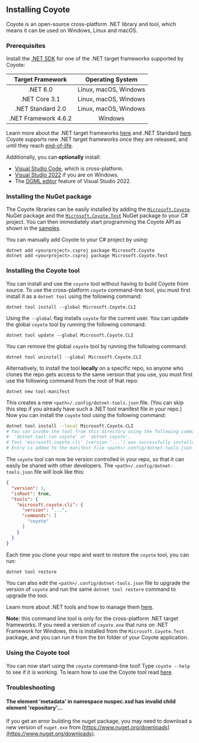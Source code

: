## Installing Coyote

Coyote is an open-source cross-platform .NET library and tool, which means it can be used on Windows, Linux and macOS.

### Prerequisites

Install the [.NET SDK](https://dotnet.microsoft.com/download/dotnet) for one of the .NET target
frameworks supported by Coyote:

| Target Framework      | Operating System      |
| :-------------------: | :-------------------: |
| .NET 6.0              | Linux, macOS, Windows |
| .NET Core 3.1         | Linux, macOS, Windows |
| .NET Standard 2.0     | Linux, macOS, Windows |
| .NET Framework 4.6.2  | Windows               |

Learn more about the .NET target frameworks [here](https://learn.microsoft.com/en-us/dotnet/standard/frameworks) and .NET Standard [here](https://learn.microsoft.com/en-us/dotnet/standard/net-standard). Coyote supports new .NET target frameworks once they are released, and until they reach [end-of-life](https://dotnet.microsoft.com/en-us/platform/support/policy/dotnet-core).

Additionally, you can **optionally** install:
- [Visual Studio Code](https://code.visualstudio.com/Download), which is cross-platform.
- [Visual Studio 2022](https://docs.microsoft.com/en-us/visualstudio/install/install-visual-studio)
if you are on Windows.
- The [DGML editor](../how-to/generate-dgml.md) feature of Visual Studio 2022.

### Installing the NuGet package

The Coyote libraries can be easily installed by adding the
[`Microsoft.Coyote`](https://www.nuget.org/packages/Microsoft.Coyote/) NuGet package and the
[`Microsoft.Coyote.Test`](https://www.nuget.org/packages/Microsoft.Coyote.Test/) NuGet package to
your C# project. You can then immediately start programming the Coyote API as shown in the
[samples](https://github.com/microsoft/coyote/tree/main/Samples).

You can manually add Coyote to your C# project by using:

```plain
dotnet add <yourproject>.csproj package Microsoft.Coyote
dotnet add <yourproject>.csproj package Microsoft.Coyote.Test
```

### Installing the Coyote tool

You can install and use the `coyote` tool without having to build Coyote from source. To use the
cross-platform `coyote` command-line tool, you must first install it as a `dotnet tool` using the
following command:
```plain
dotnet tool install --global Microsoft.Coyote.CLI
```
Using the `--global` flag installs `coyote` for the current user. You can update the global `coyote`
tool by running the following command:
```plain
dotnet tool update --global Microsoft.Coyote.CLI
```
You can remove the global `coyote` tool by running the following command:
```plain
dotnet tool uninstall --global Microsoft.Coyote.CLI
```

Alternatively, to install the tool **locally** on a specific repo, so anyone who clones the repo
gets access to the same version that you use, you must first use the following command from the root
of that repo:
```
dotnet new tool-manifest
```

This creates a new `<path>/.config/dotnet-tools.json` file. (You can skip this step if you already
have such a .NET tool manifest file in your repo.) Now you can install the `coyote` tool using the
following command:
```bash
dotnet tool install --local Microsoft.Coyote.CLI
# You can invoke the tool from this directory using the following commands:
#  'dotnet tool run coyote' or 'dotnet coyote'.
# Tool 'microsoft.coyote.cli' (version '...') was successfully installed.
# Entry is added to the manifest file <path>/.config/dotnet-tools.json.
```

The `coyote` tool can now be version controlled in your repo, so that it can easily be shared with
other developers. The `<path>/.config/dotnet-tools.json` file will look like this:
```json
{
  "version": 1,
  "isRoot": true,
  "tools": {
    "microsoft.coyote.cli": {
      "version": "...",
      "commands": [
        "coyote"
      ]
    }
  }
}
```

Each time you clone your repo and want to restore the `coyote` tool, you can run:
```bash
dotnet tool restore
```

You can also edit the `<path>/.config/dotnet-tools.json` file to upgrade the version of `coyote` and run the same `dotnet tool restore` command to upgrade the tool.

Learn more about .NET tools and how to manage them [here](https://docs.microsoft.com/en-us/dotnet/core/tools/global-tools).

**Note:** this command line tool is only for the cross-platform .NET target frameworks. If you need
a version of `coyote.exe` that runs on .NET Framework for Windows, this is installed from the
`Microsoft.Coyote.Test` package, and you can run it from the bin folder of your Coyote application.

### Using the Coyote tool

You can now start using the `coyote` command-line tool! Type `coyote --help` to see if it is
working. To learn how to use the Coyote tool read [here](using-coyote.md).

### Troubleshooting

#### The element 'metadata' in namespace nuspec.xsd has invalid child element 'repository'...

If you get an error building the nuget package, you may need to download
a new version of `nuget.exe` from [https://www.nuget.org/downloads](https://www.nuget.org/downloads).
